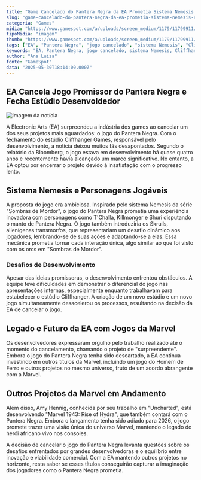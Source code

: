 ```yaml
---
title: "Game Cancelado do Pantera Negra da EA Prometia Sistema Nemesis Evoluído e Conflitos Épicos"
slug: "game-cancelado-do-pantera-negra-da-ea-prometia-sistema-nemesis-evoludo-e-conflitos-picos"
categoria: "Games"
midia: "https://www.gamespot.com/a/uploads/screen_medium/1179/11799911/4504237-screenshot2025-05-30at2.48.38pm.png"
tipoMidia: "imagem"
thumb: "https://www.gamespot.com/a/uploads/screen_medium/1179/11799911/4504237-screenshot2025-05-30at2.48.38pm.png"
tags: ["EA", "Pantera Negra", "jogo cancelado", "sistema Nemesis", "Cliffhanger Games", "Marvel", "Skrulls", "T'Challa", "Killmonger", "Shuri", "desenvolvimento de jogos"]
keywords: "EA, Pantera Negra, jogo cancelado, sistema Nemesis, Cliffhanger Games, Marvel, Skrulls, T'Challa, Killmonger, Shuri, desenvolvimento de jogos"
author: "Ana Luiza"
fonte: "GameSpot"
data: "2025-05-30T18:14:00.000Z"
---
```

## EA Cancela Jogo Promissor do Pantera Negra e Fecha Estúdio Desenvoldedor  

![Imagem da notícia](https://www.gamespot.com/a/uploads/screen_medium/1179/11799911/4504237-screenshot2025-05-30at2.48.38pm.png)

A Electronic Arts (EA) surpreendeu a indústria dos games ao cancelar um dos seus projetos mais aguardados: o jogo do Pantera Negra. Com o fechamento do estúdio Cliffhanger Games, responsável pelo desenvolvimento, a notícia deixou muitos fãs desapontados. Segundo o relatório da Bloomberg, o jogo estava em desenvolvimento há quase quatro anos e recentemente havia alcançado um marco significativo. No entanto, a EA optou por encerrar o projeto devido à insatisfação com o progresso lento.  

## Sistema Nemesis e Personagens Jogáveis  

A proposta do jogo era ambiciosa. Inspirado pelo sistema Nemesis da série "Sombras de Mordor", o jogo do Pantera Negra prometia uma experiência inovadora com personagens como T'Challa, Killmonger e Shuri disputando o manto de Pantera Negra. O jogo também introduziria os Skrulls, alienígenas transmorfos, que representariam um desafio dinâmico aos jogadores, lembrando-se de suas ações e adaptando-se a elas. Essa mecânica prometia tornar cada interação única, algo similar ao que foi visto com os orcs em "Sombras de Mordor".  

### Desafios de Desenvolvimento  

Apesar das ideias promissoras, o desenvolvimento enfrentou obstáculos. A equipe teve dificuldades em demonstrar o diferencial do jogo nas apresentações internas, especialmente enquanto trabalhavam para estabelecer o estúdio Cliffhanger. A criação de um novo estúdio e um novo jogo simultaneamente desacelerou os processos, resultando na decisão da EA de cancelar o jogo.  

## Legado e Futuro da EA com Jogos da Marvel  

Os desenvolvedores expressaram orgulho pelo trabalho realizado até o momento do cancelamento, chamando o projeto de "surpreendente". Embora o jogo do Pantera Negra tenha sido descartado, a EA continua investindo em outros títulos da Marvel, incluindo um jogo do Homem de Ferro e outros projetos no mesmo universo, fruto de um acordo abrangente com a Marvel.  

## Outros Projetos da Marvel em Andamento  

Além disso, Amy Hennig, conhecida por seu trabalho em "Uncharted", está desenvolvendo "Marvel 1943: Rise of Hydra", que também contará com o Pantera Negra. Embora o lançamento tenha sido adiado para 2026, o jogo promete trazer uma visão única do universo Marvel, mantendo o legado do herói africano vivo nos consoles.  

A decisão de cancelar o jogo do Pantera Negra levanta questões sobre os desafios enfrentados por grandes desenvolvedoras e o equilíbrio entre inovação e viabilidade comercial. Com a EA mantendo outros projetos no horizonte, resta saber se esses títulos conseguirão capturar a imaginação dos jogadores como o Pantera Negra prometia.